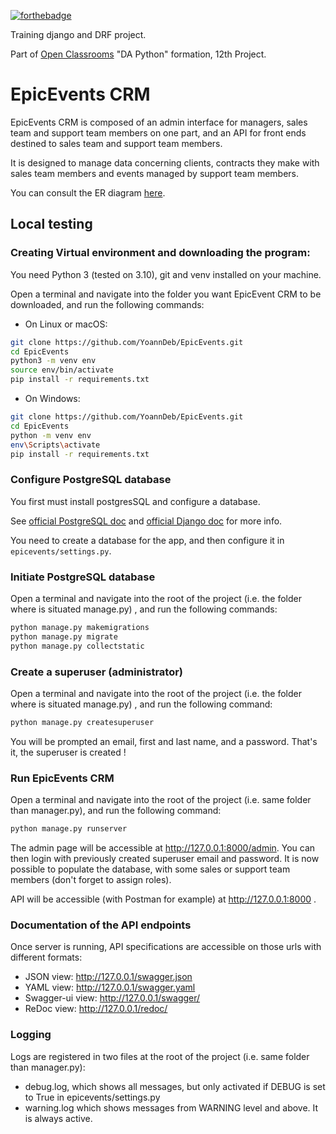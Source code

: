 [![forthebadge](https://forthebadge.com/images/badges/made-with-python.svg)](https://forthebadge.com)

Training django and DRF project.

Part of [Open Classrooms](https://openclassrooms.com) "DA Python" formation, 12th Project.

# EpicEvents CRM

EpicEvents CRM is composed of an admin interface for managers, sales team and support team members on one part, and an API for front ends destined to sales team and support team members.

It is designed to manage data concerning clients, contracts they make with sales team members and events managed by support team members.

You can consult the ER diagram [here](https://github.com/YoannDeb/EpicEvents/blob/master/ER-EpicEvents.pdf).

## Local testing

### Creating Virtual environment and downloading the program:

You need Python 3 (tested on 3.10), git and venv installed on your machine.

Open a terminal and navigate into the folder you want EpicEvent CRM to be downloaded, and run the following commands:

* On Linux or macOS:
```bash
git clone https://github.com/YoannDeb/EpicEvents.git
cd EpicEvents
python3 -m venv env
source env/bin/activate
pip install -r requirements.txt
```

* On Windows:
```bash
git clone https://github.com/YoannDeb/EpicEvents.git
cd EpicEvents
python -m venv env
env\Scripts\activate
pip install -r requirements.txt
```

### Configure PostgreSQL database

You first must install postgresSQL and configure a database.

See [official PostgreSQL doc](https://www.postgresql.org/docs/14/tutorial.html) and [official Django doc](https://docs.djangoproject.com/en/4.0/ref/databases/#postgresql-notes) for more info.

You need to create a database for the app, and then configure it in `epicevents/settings.py`.

### Initiate PostgreSQL database

Open a terminal and navigate into the root of the project (i.e. the folder where is situated manage.py) , and run the following commands:

```bash
python manage.py makemigrations
python manage.py migrate
python manage.py collectstatic
```

### Create a superuser (administrator)

Open a terminal and navigate into the root of the project (i.e. the folder where is situated manage.py) , and run the following command:

```bash
python manage.py createsuperuser
```

You will be prompted an email, first and last name, and a password. That's it, the superuser is created !

### Run EpicEvents CRM

Open a terminal and navigate into the root of the project (i.e. same folder than manager.py), and run the following command:

```bash
python manage.py runserver
```

The admin page will be accessible at http://127.0.0.1:8000/admin.
You can then login with previously created superuser email and password.
It is now possible to populate the database, with some sales or support team members (don't forget to assign roles).

API will be accessible (with Postman for example) at http://127.0.0.1:8000 .

### Documentation of the API endpoints

Once server is running, API specifications are accessible on those urls with different formats:

* JSON view: http://127.0.0.1/swagger.json
* YAML view: http://127.0.0.1/swagger.yaml
* Swagger-ui view: http://127.0.0.1/swagger/
* ReDoc view: http://127.0.0.1/redoc/

### Logging

Logs are registered in two files at the root of the project (i.e. same folder than manager.py):

* debug.log, which shows all messages, but only activated if DEBUG is set to True in epicevents/settings.py
* warning.log which shows messages from WARNING level and above. It is always active.